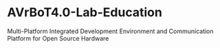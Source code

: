 AVrBoT4.0-Lab-Education
=======================

Multi-Platform Integrated Development Environment and Communication Platform for Open Source Hardware
